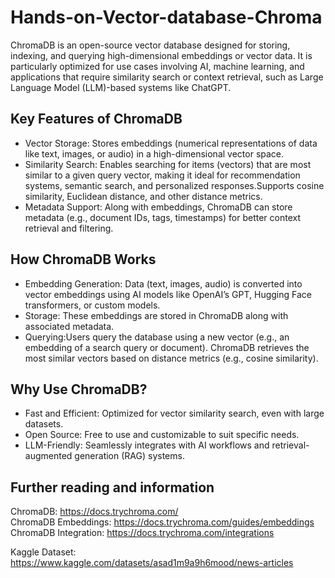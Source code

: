# Hands-on-Vector-database-Chroma

ChromaDB is an open-source vector database designed for storing, indexing, and querying high-dimensional embeddings or vector data. It is particularly optimized for use cases involving AI, machine learning, and applications that require similarity search or context retrieval, such as Large Language Model (LLM)-based systems like ChatGPT.<br>

## Key Features of ChromaDB
* Vector Storage: Stores embeddings (numerical representations of data like text, images, or audio) in a high-dimensional vector space.
* Similarity Search: Enables searching for items (vectors) that are most similar to a given query vector, making it ideal for recommendation systems, semantic search, and personalized responses.Supports cosine similarity, Euclidean distance, and other distance metrics.
* Metadata Support: Along with embeddings, ChromaDB can store metadata (e.g., document IDs, tags, timestamps) for better context retrieval and filtering.

## How ChromaDB Works
* Embedding Generation: Data (text, images, audio) is converted into vector embeddings using AI models like OpenAI’s GPT, Hugging Face transformers, or custom models.
* Storage: These embeddings are stored in ChromaDB along with associated metadata.
* Querying:Users query the database using a new vector (e.g., an embedding of a search query or document). ChromaDB retrieves the most similar vectors based on distance metrics (e.g., cosine similarity).

## Why Use ChromaDB?
* Fast and Efficient: Optimized for vector similarity search, even with large datasets.
* Open Source: Free to use and customizable to suit specific needs.
* LLM-Friendly: Seamlessly integrates with AI workflows and retrieval-augmented generation (RAG) systems.

## Further reading and information
ChromaDB: https://docs.trychroma.com/ <br>
ChromaDB Embeddings: https://docs.trychroma.com/guides/embeddings <br>
ChromaDB Integration: https://docs.trychroma.com/integrations <br>

Kaggle Dataset: https://www.kaggle.com/datasets/asad1m9a9h6mood/news-articles
